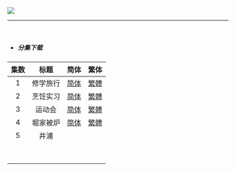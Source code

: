 ![](https://p.sda1.dev/12/48d1b6ab2865561b261a335696b9a837/horimiya_piece_kv_800.jpg)

------

​    

- ##### **分集下载**

| 集数  | 标题   | 简体                                                                                                                                           | 繁体                                                                                                                                           |
|:---:|:----:|:--------------------------------------------------------------------------------------------------------------------------------------------:|:--------------------------------------------------------------------------------------------------------------------------------------------:|
| 1   | 修学旅行 | [简体](https://raw.githubusercontent.com/SweetSub/SweetSub/master/Archive/Horimiya%20Piece/%5BSweetSub%5D%20Horimiya%20Piece%20-%2001.chs.ass) | [繁體](https://raw.githubusercontent.com/SweetSub/SweetSub/master/Archive/Horimiya%20Piece/%5BSweetSub%5D%20Horimiya%20Piece%20-%2001.cht.ass) |
| 2   | 烹饪实习 | [简体](https://raw.githubusercontent.com/SweetSub/SweetSub/master/Archive/Horimiya%20Piece/%5BSweetSub%5D%20Horimiya%20Piece%20-%2002.chs.ass) | [繁體](https://raw.githubusercontent.com/SweetSub/SweetSub/master/Archive/Horimiya%20Piece/%5BSweetSub%5D%20Horimiya%20Piece%20-%2002.cht.ass) |
| 3   | 运动会  | [简体](https://raw.githubusercontent.com/SweetSub/SweetSub/master/Archive/Horimiya%20Piece/%5BSweetSub%5D%20Horimiya%20Piece%20-%2003.chs.ass) | [繁體](https://raw.githubusercontent.com/SweetSub/SweetSub/master/Archive/Horimiya%20Piece/%5BSweetSub%5D%20Horimiya%20Piece%20-%2003.cht.ass) |
| 4   | 堀家被炉 | [简体](https://raw.githubusercontent.com/SweetSub/SweetSub/master/Archive/Horimiya%20Piece/%5BSweetSub%5D%20Horimiya%20Piece%20-%2004.chs.ass) | [繁體](https://raw.githubusercontent.com/SweetSub/SweetSub/master/Archive/Horimiya%20Piece/%5BSweetSub%5D%20Horimiya%20Piece%20-%2004.cht.ass) |
| 5   | 井浦   |                                                                                                                                              |                                                                                                                                              |
|     |      |                                                                                                                                              |                                                                                                                                              |
|     |      |                                                                                                                                              |                                                                                                                                              |
|     |      |                                                                                                                                              |                                                                                                                                              |
|     |      |                                                                                                                                              |                                                                                                                                              |
|     |      |                                                                                                                                              |                                                                                                                                              |
|     |      |                                                                                                                                              |                                                                                                                                              |
|     |      |                                                                                                                                              |                                                                                                                                              |
|     |      |                                                                                                                                              |                                                                                                                                              |

​   
